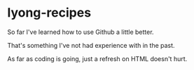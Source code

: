# lyong-recipes

<p>So far I've learned how to use Github a little better.</p>

<p>That's something I've not had experience with in the past.</p>

<p>As far as coding is going, just a refresh on HTML doesn't hurt.</p>